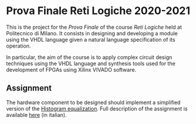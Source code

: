 # Prova Finale Reti Logiche 2020-2021
This is the project for the *Prova Finale* of the course _Reti Logiche_ held at Politecnico di Milano.
It consists in designing and developing a module using the VHDL language given a natural language specification of its operation. 

In particular, the aim of the course is to apply complex circuit design techniques using the VHDL language and synthesis tools used for the development of FPGAs using Xilinx VIVADO software.

## Assignment 
The hardware component to be designed should implement a simplified version of the [Histogram equalization](https://en.wikipedia.org/wiki/Histogram_equalization). Full description of the assignment is available [here]() (in italian).


